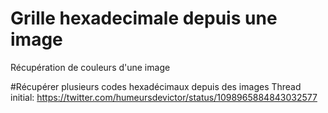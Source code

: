 # Grille hexadecimale depuis une image
Récupération de couleurs d'une image


#Récupérer plusieurs codes hexadécimaux depuis des images
Thread initial: https://twitter.com/humeursdevictor/status/1098965884843032577
